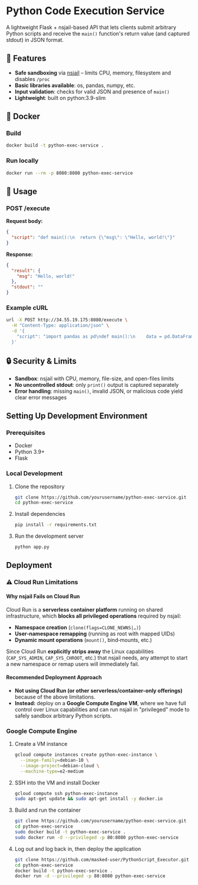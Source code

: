 # Python Code Execution Service

A lightweight Flask + nsjail-based API that lets clients submit arbitrary Python scripts and receive the `main()` function's return value (and captured stdout) in JSON format.

## 🚀 Features

- **Safe sandboxing** via [nsjail](https://github.com/google/nsjail) – limits CPU, memory, filesystem and disables `/proc`
- **Basic libraries available**: os, pandas, numpy, etc.
- **Input validation**: checks for valid JSON and presence of `main()`
- **Lightweight**: built on python:3.9-slim

## 🐳 Docker

### Build

```bash
docker build -t python-exec-service .
```

### Run locally

```bash
docker run --rm -p 8080:8080 python-exec-service
```

## 📡 Usage

### POST /execute

**Request body:**
```json
{
  "script": "def main():\n  return {\"msg\": \"Hello, world!\"}"
}
```

**Response:**
```json
{
  "result": {
    "msg": "Hello, world!"
  },
  "stdout": ""
}
```

### Example cURL

```bash
url -X POST http://34.55.19.175:8080/execute \
  -H "Content-Type: application/json" \
  -d '{
    "script": "import pandas as pd\ndef main():\n    data = pd.DataFrame({\"numbers\": [1, 2, 3, 4, 5]})\n    return {\"mean\": data[\"numbers\"].mean(), \"max\": data[\"numbers\"].max()}"
  }'
```

## 🔒 Security & Limits

- **Sandbox**: nsjail with CPU, memory, file-size, and open-files limits
- **No uncontrolled stdout**: only `print()` output is captured separately
- **Error handling**: missing `main()`, invalid JSON, or malicious code yield clear error messages

## Setting Up Development Environment

### Prerequisites

- Docker
- Python 3.9+
- Flask

### Local Development

1. Clone the repository
   ```bash
   git clone https://github.com/yourusername/python-exec-service.git
   cd python-exec-service
   ```

2. Install dependencies
   ```bash
   pip install -r requirements.txt
   ```

3. Run the development server
   ```bash
   python app.py
   ```

## Deployment

### ⚠️ Cloud Run Limitations

#### Why nsjail Fails on Cloud Run
Cloud Run is a **serverless container platform** running on shared infrastructure, which **blocks all privileged operations** required by nsjail:
- **Namespace creation** (`clone(flags=CLONE_NEWNS|…)`)  
- **User‐namespace remapping** (running as root with mapped UIDs)  
- **Dynamic mount operations** (`mount()`, bind‐mounts, etc.)  

Since Cloud Run **explicitly strips away** the Linux capabilities (`CAP_SYS_ADMIN`, `CAP_SYS_CHROOT`, etc.) that nsjail needs, any attempt to start a new namespace or remap users will immediately fail.

#### Recommended Deployment Approach
- **Not using Cloud Run (or other serverless/container-only offerings)** because of the above limitations.  
- **Instead:** deploy on a **Google Compute Engine VM**, where we have full control over Linux capabilities and can run nsjail in "privileged" mode to safely sandbox arbitrary Python scripts.

### Google Compute Engine

1. Create a VM instance
   ```bash
   gcloud compute instances create python-exec-instance \
     --image-family=debian-10 \
     --image-project=debian-cloud \
     --machine-type=e2-medium
   ```

2. SSH into the VM and install Docker
   ```bash
   gcloud compute ssh python-exec-instance
   sudo apt-get update && sudo apt-get install -y docker.io
   ```
   
3. Build and run the container
   ```bash
   git clone https://github.com/yourusername/python-exec-service.git
   cd python-exec-service
   sudo docker build -t python-exec-service .
   sudo docker run -d --privileged -p 80:8080 python-exec-service
   ```

3. Log out and log back in, then deploy the application
   ```bash
   git clone https://github.com/masked-user/PythonScript_Executor.git
   cd python-exec-service
   docker build -t python-exec-service .
   docker run -d --privileged -p 80:8080 python-exec-service
   ```
